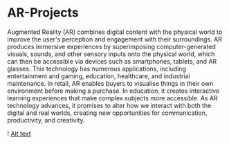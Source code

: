 # AR-Projects

Augmented Reality (AR) combines digital content with the physical world to improve the user's perception and engagement with their surroundings. AR produces immersive experiences by superimposing computer-generated visuals, sounds, and other sensory inputs onto the physical world, which can then be accessible via devices such as smartphones, tablets, and AR glasses. This technology has numerous applications, including entertainment and gaming, education, healthcare, and industrial maintenance. In retail, AR enables buyers to visualise things in their own environment before making a purchase. In education, it creates interactive learning experiences that make complex subjects more accessible. As AR technology advances, it promises to alter how we interact with both the digital and real worlds, creating new opportunities for communication, productivity, and creativity.



   ! [Alt text](Assets/ar_image.jpeg)
